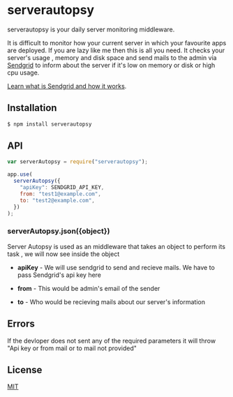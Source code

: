 # serverautopsy

serverautopsy is your daily server monitoring middleware.

It is difficult to monitor how your current server in which your favourite apps are deployed.
If you are lazy like me then this is all you need. It checks your server's usage , memory and disk space and send mails to the admin via [Sendgrid](https://sendgrid.com/) to inform about the server if it's low on memory or disk or high cpu usage.

[Learn what is Sendgrid and how it works](https://sendgrid.com/).

## Installation

```sh
$ npm install serverautopsy
```

## API

```js
var serverAutopsy = require("serverautopsy");

app.use(
  serverAutopsy({
    "apiKey": SENDGRID_API_KEY,
    from: "test1@example.com",
    to: "test2@example.com",
  })
);
```
### serverAutopsy.json({object})
Server Autopsy is used as an middleware that takes an object to perform its task , we will now see inside the object

* **apiKey** - We will use sendgrid to send and recieve mails. We have to pass Sendgrid's api key here

* **from** - This would be admin's email of the sender

* **to** - Who would be recieving mails about our server's information

## Errors
If the devloper does not sent any of the required parameters it will throw "Api key or from mail or to mail not provided"

## License

[MIT](https://github.com/aknrg77/server-autopsy/blob/master/LICENSE)



